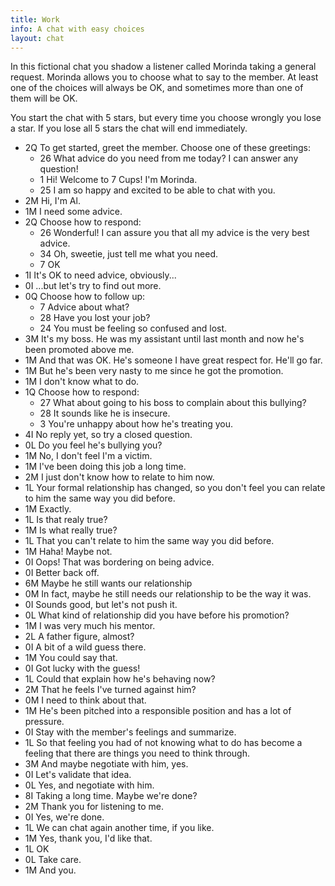 ```yaml
---
title: Work
info: A chat with easy choices
layout: chat
---
```

In this fictional chat you shadow a listener called Morinda taking a general request. Morinda allows you to choose what to say to the member. At least one of the choices will always be OK, and sometimes more than one of them will be OK.

You start the chat with 5 stars, but every time you choose wrongly you lose a star. If you lose all 5 stars the chat will end immediately.

- 2Q To get started, greet the member. Choose one of these greetings:
  - 26 What advice do you need from me today? I can answer any question!
  - 1 Hi! Welcome to 7 Cups! I'm Morinda.
  - 25 I am so happy and excited to be able to chat with you.
- 2M Hi, I'm Al.
- 1M I need some advice.
- 2Q Choose how to respond:
  - 26 Wonderful! I can assure you that all my advice is the very best advice.
  - 34 Oh, sweetie, just tell me what you need.
  - 7 OK
- 1I It's OK to need advice, obviously...
- 0I ...but let's try to find out more.
- 0Q Choose how to follow up:
  - 7 Advice about what?
  - 28 Have you lost your job?
  - 24 You must be feeling so confused and lost.
- 3M It's my boss. He was my assistant until last month and now he's been promoted above me.
- 1M And that was OK. He's someone I have great respect for. He'll go far.
- 1M But he's been very nasty to me since he got the promotion.
- 1M I don't know what to do.
- 1Q Choose how to respond:
  - 27 What about going to his boss to complain about this bullying?
  - 28 It sounds like he is insecure.
  - 3 You're unhappy about how he's treating you.
- 4I No reply yet, so try a closed question.
- 0L Do you feel he's bullying you?
- 1M No, I don't feel I'm a victim.
- 1M I've been doing this job a long time.
- 2M I just don't know how to relate to him now.
- 1L Your formal relationship has changed, so you don't feel you can relate to him the same way you did before.
- 1M Exactly.
- 1L Is that realy true?
- 1M Is what really true?
- 1L That you can't relate to him the same way you did before.
- 1M Haha! Maybe not.
- 0I Oops! That was bordering on being advice.
- 0I Better back off.
- 6M Maybe he still wants our relationship
- 0M In fact, maybe he still needs our relationship to be the way it was.
- 0I Sounds good, but let's not push it.
- 0L What kind of relationship did you have before his promotion?
- 1M I was very much his mentor.
- 2L A father figure, almost?
- 0I A bit of a wild guess there.
- 1M You could say that.
- 0I Got lucky with the guess!
- 1L Could that explain how he's behaving now?
- 2M That he feels I've turned against him?
- 0M I need to think about that.
- 1M He's been pitched into a responsible position and has a lot of pressure.
- 0I Stay with the member's feelings and summarize.
- 1L So that feeling you had of not knowing what to do has become a feeling that there are things you need to think through.
- 3M And maybe negotiate with him, yes.
- 0I Let's validate that idea.
- 0L Yes, and negotiate with him.
- 8I Taking a long time. Maybe we're done?
- 2M Thank you for listening to me.
- 0I Yes, we're done.
- 1L We can chat again another time, if you like.
- 1M Yes, thank you, I'd like that.
- 1L OK
- 0L Take care.
- 1M And you.

